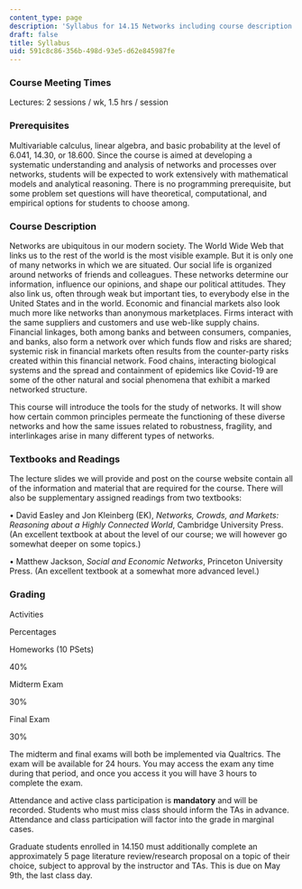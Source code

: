 ```yaml
---
content_type: page
description: 'Syllabus for 14.15 Networks including course description and prerequisites. '
draft: false
title: Syllabus
uid: 591c8c86-356b-498d-93e5-d62e845987fe
---
```

### Course Meeting Times

Lectures: 2 sessions / wk, 1.5 hrs / session

### Prerequisites

Multivariable calculus, linear algebra, and basic probability at the level of 6.041, 14.30, or 18.600. Since the course is aimed at developing a systematic understanding and analysis of networks and processes over networks, students will be expected to work extensively with mathematical models and analytical reasoning. There is no programming prerequisite, but some problem set questions will have theoretical, computational, and empirical options for students to choose among. 

### Course Description

Networks are ubiquitous in our modern society. The World Wide Web that links us to the rest of the world is the most visible example. But it is only one of many networks in which we are situated. Our social life is organized around networks of friends and colleagues. These networks determine our information, influence our opinions, and shape our political attitudes. They also link us, often through weak but important ties, to everybody else in the United States and in the world. Economic and financial markets also look much more like networks than anonymous marketplaces. Firms interact with the same suppliers and customers and use web-like supply chains. Financial linkages, both among banks and between consumers, companies, and banks, also form a network over which funds flow and risks are shared; systemic risk in financial markets often results from the counter-party risks created within this financial network. Food chains, interacting biological systems and the spread and containment of epidemics like Covid-19 are some of the other natural and social phenomena that exhibit a marked networked structure. 

This course will introduce the tools for the study of networks. It will show how certain common principles permeate the functioning of these diverse networks and how the same issues related to robustness, fragility, and interlinkages arise in many different types of networks. 

### Textbooks and Readings

The lecture slides we will provide and post on the course website contain all of the information and material that are required for the course. There will also be supplementary assigned readings from two textbooks: 

• David Easley and Jon Kleinberg (EK), *Networks, Crowds, and Markets: Reasoning about a Highly Connected World*, Cambridge University Press. (An excellent textbook at about the level of our course; we will however go somewhat deeper on some topics.) 

• Matthew Jackson, *Social and Economic Networks*, Princeton University Press. (An excellent textbook at a somewhat more advanced level.) 

### Grading

Activities

Percentages

Homeworks (10 PSets)

40%

Midterm Exam

30%

Final Exam

30%

The midterm and final exams will both be implemented via Qualtrics. The exam will be available for 24 hours. You may access the exam any time during that period, and once you access it you will have 3 hours to complete the exam. 

Attendance and active class participation is **mandatory** and will be recorded. Students who must miss class should inform the TAs in advance. Attendance and class participation will factor into the grade in marginal cases. 

Graduate students enrolled in 14.150 must additionally complete an approximately 5 page literature review/research proposal on a topic of their choice, subject to approval by the instructor and TAs. This is due on May 9th, the last class day.